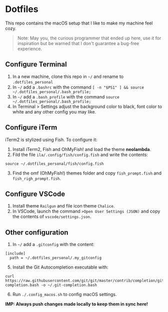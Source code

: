 # Dotfiles
This repo contains the macOS setup that I like to make my machine feel cozy.

> Note: May you, the curious programmer that ended up here, use it for inspiration but be warned that I don't guarantee a bug-free experience.

## Configure Terminal
1. In a new machine, clone this repo in `~/` and rename to `.dotfiles_personal`
2. In `~/` add a `.bashrc` with the command `[ -n "$PS1" ] && source ~/.dotfiles_personal/.bash_profile;`
3. In `~/` add a `.bash_profile` with the command `source ~/.dotfiles_personal/.bash_profile;`
4. In Terminal > Settings adjust the background color to black, font color to white and any other config you may like.

## Configure iTerm
iTerm2 is stylized using Fish. To configure it:
1. Install iTerm2, Fish and OhMyFish! and load the theme **neolambda**.
2. Fild the file `ila/.config/fish/config.fish` and write the contents:
```
source ~/.dotfiles_personal/fish/config.fish
```
3. Find the omf (OhMyFish!) themes folder and copy `fish_prompt.fish` and `fish_righ_prompt.fish`.

## Configure VSCode
1. Install theme `Railgun` and file icon theme `Chalice`.
2. In VSCode, launch the command `>Open User Settings (JSON)` and copy the contents of `vscode/settings.json`.

## Other configuration
1. In `~/` add a `.gitconfig` with the content:
```
[include]
  path = ~/.dotfiles_personal/.my_gitconfig
```
5. Install the Git Autocompletion executable with:
```
curl https://raw.githubusercontent.com/git/git/master/contrib/completion/git-completion.bash -o ~/.git-completion.bash
```
6. Run `./.config_macos.sh` to config macOS settings.

**IMP: Always push changes made locally to keep them in sync here!**

